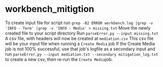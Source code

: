 # workbench_mitigtion
To create input file for script run `grep -B2 ERROR workbench.log |grep -v 'INFO - Term' |grep -v 'INFO - Media' > missing.txt`
Move the newly created file to your script directory
Run `parseError.py --input missing.txt`
A csv file, with headers will now be created at `mediation.csv`
This csv file will be your input file when running a `Create Media` job
If the Create Media job is not 100% successful, use that job's logfile as a secondary input and run `parseError.py --input mediation.txt --secondary mitigation_log.txt`
to create a new csv, then re-run the `Create Media`job.

